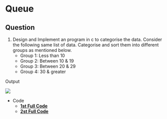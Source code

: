 # Queue

## Question

1. Design and Implement an program in c to categorise the data. Consider the following same list of data. Categorise and sort them into different groups as mentioned below.
    - Group 1: Less than 10
    - Group 2: Between 10 & 19
    - Group 3: Between 20 & 29
    - Group 4: 30 & greater


Output

<img src="https://raw.githubusercontent.com/HeimanPictures/c-program/main/queue/queue1-ouput.jpeg"/>

- Code 
    - **[1st Full Code](https://github.com/HeimanPictures/c-program/blob/main/queue/queue.c)**
    - **[2st Full Code](https://github.com/HeimanPictures/c-program/blob/main/queue/queue2.c)**

